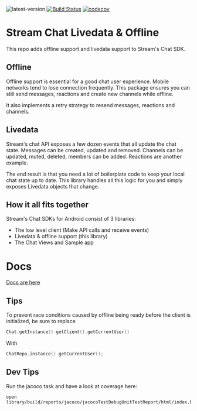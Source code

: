 ![latest-version](https://jitpack.io/v/GetStream/stream-chat-android-livedata.svg)
[![Build Status](https://travis-ci.com/GetStream/stream-chat-android-livedata.svg?branch=master)](https://travis-ci.com/GetStream/stream-chat-android-livedata)
[![codecov](https://codecov.io/gh/GetStream/stream-chat-android-livedata/branch/master/graph/badge.svg)](https://codecov.io/gh/GetStream/stream-chat-android-livedata)


# Stream Chat Livedata & Offline

This repo adds offline support and livedata support to Stream's Chat SDK.

## Offline

Offline support is essential for a good chat user experience. Mobile networks tend to lose connection frequently.
This package ensures you can still send messages, reactions and create new channels while offline.

It also implements a retry strategy to resend messages, reactions and channels.

## Livedata

Stream's chat API exposes a few dozen events that all update the chat state.
Messages can be created, updated and removed. Channels can be updated, muted, deleted, members can be added.
Reactions are another example.

The end result is that you need a lot of boilerplate code to keep your local chat state up to date.
This library handles all this logic for you and simply exposes Livedata objects that change.

## How it all fits together

Stream's Chat SDKs for Android consist of 3 libraries:

- The low level client (Make API calls and receive events)
- Livedata & offline support (this library)
- The Chat Views and Sample app

# Docs

[Docs are here](https://getstream.io/chat/docs/livedata/?language=kotlin)


## Tips

To prevent race conditions caused by offline being ready before the client is initialized, be sure to replace

```kotlin
Chat.getInstance().getClient().getCurrentUser()
```

With

```kotlin
ChatRepo.instance().getCurrentUser();
```

## Dev Tips

Run the jacoco task and have a look at coverage here:
```
open library/build/reports/jacoco/jacocoTestDebugUnitTestReport/html/index.html
```